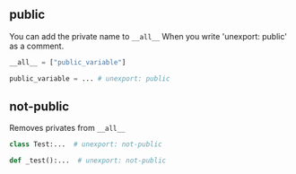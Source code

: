 ## public

You can add the private name to `__all__`  When you write 'unexport: public' as a comment.

```python
__all__ = ["public_variable"]

public_variable = ... # unexport: public
```

## not-public

Removes privates from `__all__`

```python
class Test:...  # unexport: not-public

def _test():...  # unexport: not-public
```
